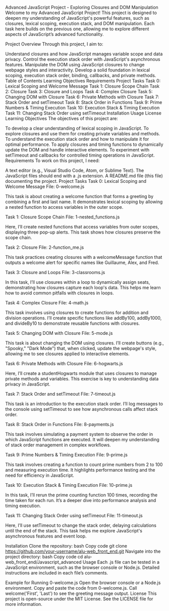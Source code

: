 Advanced JavaScript Project - Exploring Closures and DOM Manipulation
Welcome to my Advanced JavaScript Project! This project is designed to deepen my understanding of JavaScript's powerful features, such as closures, lexical scoping, execution stack, and DOM manipulation. Each task here builds on the previous one, allowing me to explore different aspects of JavaScript’s advanced functionality.

Project Overview
Through this project, I aim to:

Understand closures and how JavaScript manages variable scope and data privacy.
Control the execution stack order with JavaScript's asynchronous features.
Manipulate the DOM using JavaScript closures to change webpage styles and interactivity.
Develop a solid foundation in lexical scoping, execution stack order, binding, callbacks, and private methods.
Table of Contents
Learning Objectives
Requirements
Project Tasks
Task 0: Lexical Scoping and Welcome Message
Task 1: Closure Scope Chain
Task 2: Closure
Task 3: Closure and Loops
Task 4: Complex Closure
Task 5: Changing DOM with Closure
Task 6: Private Methods with Closure
Task 7: Stack Order and setTimeout
Task 8: Stack Order in Functions
Task 9: Prime Numbers & Timing Execution
Task 10: Execution Stack & Timing Execution
Task 11: Changing Stack Order using setTimeout
Installation
Usage
License
Learning Objectives
The objectives of this project are:

To develop a clear understanding of lexical scoping in JavaScript.
To explore closures and use them for creating private variables and methods.
To understand the execution stack order and how to manipulate it for optimal performance.
To apply closures and timing functions to dynamically update the DOM and handle interactive elements.
To experiment with setTimeout and callbacks for controlled timing operations in JavaScript.
Requirements
To work on this project, I need:

A text editor (e.g., Visual Studio Code, Atom, or Sublime Text).
The JavaScript files should end with a .js extension.
A README.md file (this file) documenting the project.
Project Tasks
Task 0: Lexical Scoping and Welcome Message
File: 0-welcome.js

This task is about creating a welcome function that forms a greeting by combining a first and last name. It demonstrates lexical scoping by allowing a nested function to access variables in the outer scope.

Task 1: Closure Scope Chain
File: 1-nested_functions.js

Here, I’ll create nested functions that access variables from outer scopes, displaying three pop-up alerts. This task shows how closures preserve the scope chain.

Task 2: Closure
File: 2-function_me.js

This task practices creating closures with a welcomeMessage function that outputs a welcome alert for specific names like Guillaume, Alex, and Fred.

Task 3: Closure and Loops
File: 3-classrooms.js

In this task, I’ll use closures within a loop to dynamically assign seats, demonstrating how closures capture each loop's data. This helps me learn how to avoid common pitfalls with closures in loops.

Task 4: Complex Closure
File: 4-math.js

This task involves using closures to create functions for addition and division operations. I’ll create specific functions like addBy100, addBy1000, and divideBy10 to demonstrate reusable functions with closures.

Task 5: Changing DOM with Closure
File: 5-mode.js

This task is about changing the DOM using closures. I’ll create buttons (e.g., "Spooky," "Dark Mode") that, when clicked, update the webpage's style, allowing me to see closures applied to interactive elements.

Task 6: Private Methods with Closure
File: 6-hogwarts.js

Here, I’ll create a studentHogwarts module that uses closures to manage private methods and variables. This exercise is key to understanding data privacy in JavaScript.

Task 7: Stack Order and setTimeout
File: 7-timeout.js

This task is an introduction to the execution stack order. I’ll log messages to the console using setTimeout to see how asynchronous calls affect stack order.

Task 8: Stack Order in Functions
File: 8-payments.js

This task involves simulating a payment system to observe the order in which JavaScript functions are executed. It will deepen my understanding of stack order management in complex workflows.

Task 9: Prime Numbers & Timing Execution
File: 9-prime.js

This task involves creating a function to count prime numbers from 2 to 100 and measuring execution time. It highlights performance testing and the need for efficiency in JavaScript.

Task 10: Execution Stack & Timing Execution
File: 10-prime.js

In this task, I’ll rerun the prime counting function 100 times, recording the time taken for each run. It’s a deeper dive into performance analysis and timing execution.

Task 11: Changing Stack Order using setTimeout
File: 11-timeout.js

Here, I’ll use setTimeout to change the stack order, delaying calculations until the end of the stack. This task helps me explore JavaScript's asynchronous features and event loop.

Installation
Clone the repository:
bash
Copy code
git clone https://github.com/your-username/alu-web_front_end.git
Navigate into the project directory:
bash
Copy code
cd alu-web_front_end/Javascript_advanced
Usage
Each .js file can be tested in a JavaScript environment, such as the browser console or Node.js. Detailed instructions are included in each file’s comments.

Example for Running 0-welcome.js
Open the browser console or a Node.js environment.
Copy and paste the code from 0-welcome.js.
Call welcome('First', 'Last') to see the greeting message output.
License
This project is open-source under the MIT License. See the LICENSE file for more information.
